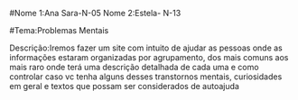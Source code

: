 #Nome 1:Ana Sara-N-05
 Nome 2:Estela- N-13

#Tema:Problemas Mentais

Descrição:Iremos fazer um site com intuito de ajudar as pessoas onde as informações estaram organizadas por agrupamento, dos mais comuns aos mais raro onde terá uma descrição detalhada de cada uma e como controlar caso vc tenha alguns desses transtornos mentais, curiosidades em geral e textos que possam ser considerados de autoajuda
